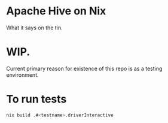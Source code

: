# Apache Hive on Nix

What it says on the tin. 

# WIP.

Current primary reason for existence of this repo is as a testing environment.

# To run tests


```sh
nix build .#<testname>.driverInteractive
```
